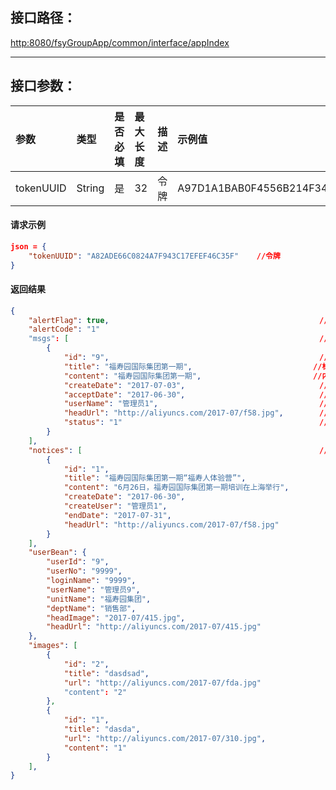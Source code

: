 ## 接口**路径：**

[http:8080/fsyGroupApp/common/interface/appIndex](http:8080/fsyGroupApp/common/interface/appIndex)

---

## 接口参数：

| 参数 | 类型 | 是否必填 | 最大长度 | 描述 | 示例值 |
| :--- | :--- | :--- | :--- | :--- | :--- |
| tokenUUID | String | 是 | 32 | 令牌 | A97D1A1BAB0F4556B214F34B9699F827 |

#### 请求示例

```json
json = {
    "tokenUUID": "A82ADE66C0824A7F943C17EFEF46C35F"    //令牌
}
```

#### 返回结果

```json
{
    "alertFlag": true,                                               //成功标识
    "alertCode": "1"
    "msgs": [                                                        //用户消息
        {
            "id": "9",                                               //消息ID
            "title": "福寿园国际集团第一期",                           //标题
            "content": "福寿园国际集团第一期",                         //内容
            "createDate": "2017-07-03",                              //发送时间
            "acceptDate": "2017-06-30",                              //接收时间
            "userName": "管理员1",                                    //发送人
            "headUrl": "http://aliyuncs.com/2017-07/f58.jpg",        //头像
            "status": "1"                                            //消息状态 (0:未接收1:已接收)
        }
    ],
    "notices": [                                                     //通知
        {
            "id": "1",
            "title": "福寿园国际集团第一期“福寿人体验营”",
            "content": "6月26日，福寿园国际集团第一期培训在上海举行",
            "createDate": "2017-06-30",
            "createUser": "管理员1",
            "endDate": "2017-07-31",
            "headUrl": "http://aliyuncs.com/2017-07/f58.jpg"
        }
    ],
    "userBean": {
        "userId": "9",
        "userNo": "9999",
        "loginName": "9999",
        "userName": "管理员9",
        "unitName": "福寿园集团",
        "deptName": "销售部",
        "headImage": "2017-07/415.jpg",
        "headUrl": "http://aliyuncs.com/2017-07/415.jpg"
    },
    "images": [
        {
            "id": "2",
            "title": "dasdsad",
            "url": "http://aliyuncs.com/2017-07/fda.jpg"
            "content": "2"
        },
        {
            "id": "1",
            "title": "dasda",
            "url": "http://aliyuncs.com/2017-07/310.jpg",
            "content": "1"
        }
    ],
}
```



